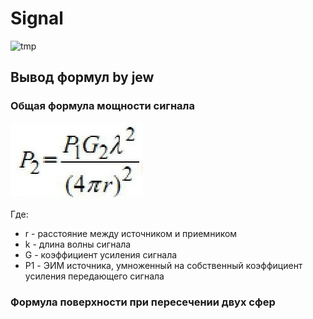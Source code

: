 # Signal

![tmp](https://github.com/Mngdd/Signal/assets/74361463/1672101d-1c01-48ef-baab-496c6aaca348)


## Вывод формул by jew

### Общая формула мощности сигнала

![tmp](https://github.com/Mngdd/Signal/blob/main/formula_01)

Где:
* r - расстояние между источником и приемником
* k - длина волны сигнала
* G - коэффициент усиления сигнала
* P1 - ЭИМ источника, умноженный на собственный коэффициент усиления передающего сигнала

### Формула поверхности при пересечении двух сфер


